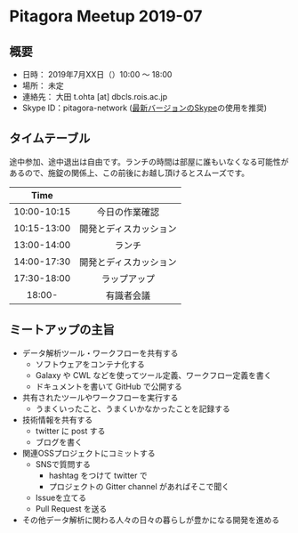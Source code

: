 # Pitagora Meetup 2019-07

## 概要

- 日時： 2019年7月XX日（）10:00 〜 18:00
- 場所： 未定
- 連絡先： 大田 t.ohta [at] dbcls.rois.ac.jp
- Skype ID：pitagora-network ([最新バージョンのSkype](http://www.skype.com/ja/)の使用を推奨)

## タイムテーブル

途中参加、途中退出は自由です。ランチの時間は部屋に誰もいなくなる可能性があるので、施錠の関係上、この前後にお越し頂けるとスムーズです。

|Time||
|:---:|:---:|
|10:00-10:15|今日の作業確認|
|10:15-13:00|開発とディスカッション|
|13:00-14:00|ランチ|
|14:00-17:30|開発とディスカッション|
|17:30-18:00|ラップアップ|
|18:00-|有識者会議|

## ミートアップの主旨

- データ解析ツール・ワークフローを共有する
  - ソフトウェアをコンテナ化する
  - Galaxy や CWL などを使ってツール定義、ワークフロー定義を書く
  - ドキュメントを書いて GitHub で公開する
- 共有されたツールやワークフローを実行する
  - うまくいったこと、うまくいかなかったことを記録する
- 技術情報を共有する
  - twitter に post する
  - ブログを書く
- 関連OSSプロジェクトにコミットする
  - SNSで質問する
    - hashtag をつけて twitter で
    - プロジェクトの Gitter channel があればそこで聞く
  - Issueを立てる
  - Pull Request を送る
- その他データ解析に関わる人々の日々の暮らしが豊かになる開発を進める
